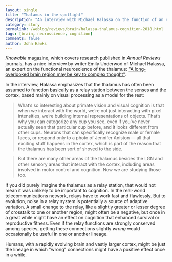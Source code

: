```yaml
---
layout: single
title: "Thalamus in the spotlight"
description: "An interview with Michael Halassa on the function of an essential region of the brain."
category: story
permalink: /weblog/reviews/brain/halassa-thalamus-cognition-2018.html
tags: [brain, neuroscience, cognition]
comments: false
author: John Hawks
---
```


<em>Knowable</em> magazine, which covers research published in <em>Annual Reviews</em> journals, has a nice interview by writer Emily Underwod of Michael Halassa, an expert on the functional neuroscience of the thalamus: <a href="https://www.knowablemagazine.org/article/mind/2018/long-overlooked-brain-region-may-be-key-complex-thought">"A long-overlooked brain region may be key to complex thought"</a>.

In the interview, Halassa emphasizes that the thalamus has often been assumed to function basically as a relay station between the senses and the cortex, based mainly on visual processing as a model for the rest:

<blockquote>What’s so interesting about primate vision and visual cognition is that when we interact with the world, we’re not just interacting with pixel intensities, we’re building internal representations of objects. That’s why you can categorize any cup you see, even if you've never actually seen that particular cup before, and it looks different from other cups. Neurons that can specifically recognize male or female faces, or respond only to a photo of Jennifer Aniston — all that exciting stuff happens in the cortex, which is part of the reason that the thalamus has been sort of shoved to the side.</blockquote>

<blockquote>But there are many other areas of the thalamus besides the LGN and other sensory areas that interact with the cortex, including areas involved in motor control and cognition. Now we are studying those too.</blockquote>

If you did purely imagine the thalamus as a relay station, that would not mean it was unlikely to be important to cognition. In the real-world telecommunications network, relays have to work fast and flawlessly. But to evolution, noise in a relay system is potentially a source of adaptive variation. A small change to the relay, like a slightly greater or lesser degree of crosstalk to one or another region, might often be a negative, but once in a great while might have an effect on cognition that enhanced survival or reproductive fitness. Even if the relay functions are strongly conserved among species, getting these connections slightly <em>wrong</em> would occasionally be useful in one or another lineage.

Humans, with a rapidly evolving brain and vastly larger cortex, might be just the lineage in which "wrong" connections might have a positive effect once in a while.
